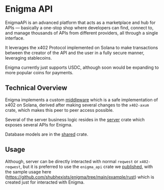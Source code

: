 # Enigma API

EnigmaAPi is an advanced platform that acts as a marketplace and hub for APIs — basically a one-stop shop where developers can find, connect to, and manage thousands of APIs from different providers, all through a single interface.

It leverages the x402 Protocol implemented on Solana to make transactions between the creator of the API and the user in a fully secure manner, leveraging stablecoins.

Enigma currently just supports USDC, although soon would be expanding to more popular coins for payments.

## Technical Overview 

Enigma implements a custom [middleware](https://github.com/shubhexists/enigma/tree/main/crates/middleware) which is a safe implementation of x402 on Solana, derived after making several changes to the `x402-axum` crate, which makes this peer to peer access possible.

Several of the server business logic resides in the [server](https://github.com/shubhexists/enigma/tree/main/crates/server) crate which exposes several APIs for Enigma.

Database models are in the [shared](https://github.com/shubhexists/enigma/blob/main/crates/shared/src/types.rs) crate.

## Usage

Although, server can be directly interacted with normal `reqwest` or `x402-reqwest`, but it is preferred to use the `enigma_api` crate we [published](https://github.com/shubhexists/enigma/tree/main/pkgs/rust), with the sample usage here (https://github.com/shubhexists/enigma/tree/main/example/rust) which is created just for interacted with Enigma.
